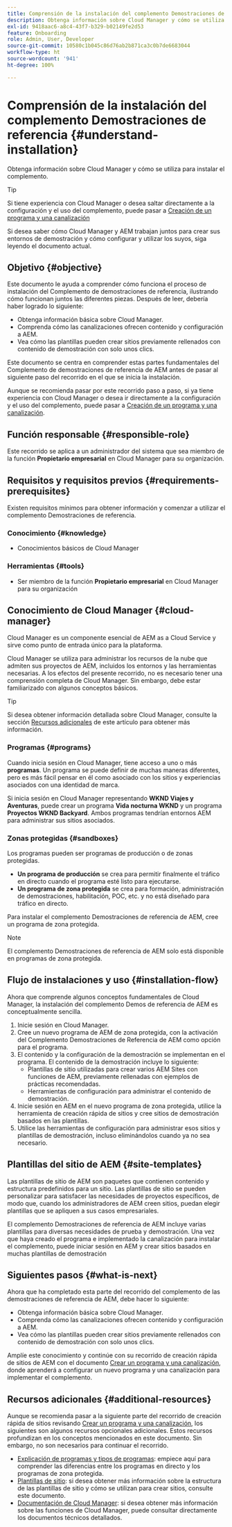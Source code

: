 ```yaml
---
title: Comprensión de la instalación del complemento Demostraciones de referencia
description: Obtenga información sobre Cloud Manager y cómo se utiliza para instalar el complemento.
exl-id: 9418aac6-a8c4-43f7-b329-b02149fe2d53
feature: Onboarding
role: Admin, User, Developer
source-git-commit: 10580c1b045c86d76ab2b871ca3c0b7de6683044
workflow-type: ht
source-wordcount: '941'
ht-degree: 100%

---
```


# Comprensión de la instalación del complemento Demostraciones de referencia {#understand-installation}

Obtenga información sobre Cloud Manager y cómo se utiliza para instalar el complemento.

>[!TIP]
>
>Si tiene experiencia con Cloud Manager o desea saltar directamente a la configuración y el uso del complemento, puede pasar a [Creación de un programa y una canalización](create-program.md)
>
>Si desea saber cómo Cloud Manager y AEM trabajan juntos para crear sus entornos de demostración y cómo configurar y utilizar los suyos, siga leyendo el documento actual.

## Objetivo {#objective}

Este documento le ayuda a comprender cómo funciona el proceso de instalación del Complemento de demostraciones de referencia, ilustrando cómo funcionan juntos las diferentes piezas. Después de leer, debería haber logrado lo siguiente:

* Obtenga información básica sobre Cloud Manager.
* Comprenda cómo las canalizaciones ofrecen contenido y configuración a AEM.
* Vea cómo las plantillas pueden crear sitios previamente rellenados con contenido de demostración con solo unos clics.

Este documento se centra en comprender estas partes fundamentales del Complemento de demostraciones de referencia de AEM antes de pasar al siguiente paso del recorrido en el que se inicia la instalación.

Aunque se recomienda pasar por este recorrido paso a paso, si ya tiene experiencia con Cloud Manager o desea ir directamente a la configuración y el uso del complemento, puede pasar a [Creación de un programa y una canalización](create-program.md).

## Función responsable {#responsible-role}

Este recorrido se aplica a un administrador del sistema que sea miembro de la función **Propietario empresarial** en Cloud Manager para su organización.

## Requisitos y requisitos previos {#requirements-prerequisites}

Existen requisitos mínimos para obtener información y comenzar a utilizar el complemento Demostraciones de referencia.

### Conocimiento {#knowledge}

* Conocimientos básicos de Cloud Manager

### Herramientas {#tools}

* Ser miembro de la función **Propietario empresarial** en Cloud Manager para su organización

## Conocimiento de Cloud Manager {#cloud-manager}

Cloud Manager es un componente esencial de AEM as a Cloud Service y sirve como punto de entrada único para la plataforma.

Cloud Manager se utiliza para administrar los recursos de la nube que admiten sus proyectos de AEM, incluidos los entornos y las herramientas necesarias. A los efectos del presente recorrido, no es necesario tener una comprensión completa de Cloud Manager. Sin embargo, debe estar familiarizado con algunos conceptos básicos.

>[!TIP]
>
>Si desea obtener información detallada sobre Cloud Manager, consulte la sección [Recursos adicionales](#additional-resources) de este artículo para obtener más información.

### Programas {#programs}

Cuando inicia sesión en Cloud Manager, tiene acceso a uno o más **programas**. Un programa se puede definir de muchas maneras diferentes, pero es más fácil pensar en él como asociado con los sitios y experiencias asociados con una identidad de marca.

Si inicia sesión en Cloud Manager representando **WKND Viajes y Aventuras**, puede crear un programa **Vida nocturna WKND** y un programa **Proyectos WKND Backyard**. Ambos programas tendrían entornos AEM para administrar sus sitios asociados.

### Zonas protegidas {#sandboxes}

Los programas pueden ser programas de producción o de zonas protegidas.

* **Un programa de producción** se crea para permitir finalmente el tráfico en directo cuando el programa esté listo para ejecutarse.
* **Un programa de zona protegida** se crea para formación, administración de demostraciones, habilitación, POC, etc. y no está diseñado para tráfico en directo.

Para instalar el complemento Demostraciones de referencia de AEM, cree un programa de zona protegida.

>[!NOTE]
>
>El complemento Demostraciones de referencia de AEM solo está disponible en programas de zona protegida.

## Flujo de instalaciones y uso {#installation-flow}

Ahora que comprende algunos conceptos fundamentales de Cloud Manager, la instalación del complemento Demos de referencia de AEM es conceptualmente sencilla.

1. Inicie sesión en Cloud Manager.
1. Cree un nuevo programa de AEM de zona protegida, con la activación del Complemento Demostraciones de Referencia de AEM como opción para el programa.
1. El contenido y la configuración de la demostración se implementan en el programa. El contenido de la demostración incluye lo siguiente:
   * Plantillas de sitio utilizadas para crear varios AEM Sites con funciones de AEM, previamente rellenadas con ejemplos de prácticas recomendadas.
   * Herramientas de configuración para administrar el contenido de demostración.
1. Inicie sesión en AEM en el nuevo programa de zona protegida, utilice la herramienta de creación rápida de sitios y cree sitios de demostración basados en las plantillas.
1. Utilice las herramientas de configuración para administrar esos sitios y plantillas de demostración, incluso eliminándolos cuando ya no sea necesario.

## Plantillas del sitio de AEM {#site-templates}

Las plantillas de sitio de AEM son paquetes que contienen contenido y estructura predefinidos para un sitio. Las plantillas de sitio se pueden personalizar para satisfacer las necesidades de proyectos específicos, de modo que, cuando los administradores de AEM creen sitios, puedan elegir plantillas que se apliquen a sus casos empresariales.

El complemento Demostraciones de referencia de AEM incluye varias plantillas para diversas necesidades de prueba y demostración. Una vez que haya creado el programa e implementado la canalización para instalar el complemento, puede iniciar sesión en AEM y crear sitios basados en muchas plantillas de demostración

## Siguientes pasos {#what-is-next}

Ahora que ha completado esta parte del recorrido del complemento de las demostraciones de referencia de AEM, debe hacer lo siguiente:

* Obtenga información básica sobre Cloud Manager.
* Comprenda cómo las canalizaciones ofrecen contenido y configuración a AEM.
* Vea cómo las plantillas pueden crear sitios previamente rellenados con contenido de demostración con solo unos clics.

Amplíe este conocimiento y continúe con su recorrido de creación rápida de sitios de AEM con el documento [Crear un programa y una canalización](create-program.md), donde aprenderá a configurar un nuevo programa y una canalización para implementar el complemento.

## Recursos adicionales {#additional-resources}

Aunque se recomienda pasar a la siguiente parte del recorrido de creación rápida de sitios revisando [Crear un programa y una canalización](create-program.md), los siguientes son algunos recursos opcionales adicionales. Estos recursos profundizan en los conceptos mencionados en este documento. Sin embargo, no son necesarios para continuar el recorrido.

* [Explicación de programas y tipos de programas](https://experienceleague.adobe.com/docs/experience-manager-cloud-service/content/implementing/using-cloud-manager/programs/program-types.html?lang=es): empiece aquí para comprender las diferencias entre los programas en directo y los programas de zona protegida.
* [Plantillas de sitio](/help/sites-cloud/administering/site-creation/site-templates.md): si desea obtener más información sobre la estructura de las plantillas de sitio y cómo se utilizan para crear sitios, consulte este documento.
* [Documentación de Cloud Manager](https://experienceleague.adobe.com/docs/experience-manager-cloud-service/onboarding/onboarding-concepts//cloud-manager-introduction.html?lang=es): si desea obtener más información sobre las funciones de Cloud Manager, puede consultar directamente los documentos técnicos detallados.

